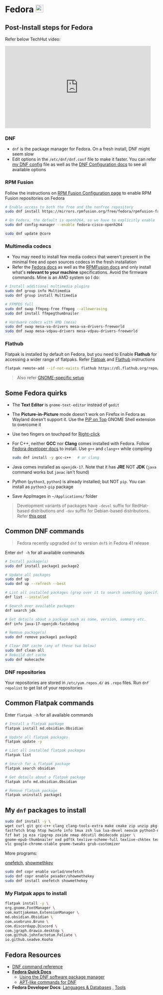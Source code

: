# Fedora <img alt="Fedora" src='https://upload.wikimedia.org/wikipedia/commons/thumb/4/41/Fedora_icon_%282021%29.svg/2089px-Fedora_icon_%282021%29.svg.png' height="25">

## Post-Install steps for Fedora

Refer below TechHut video:

<iframe width="480" height="270" src="https://www.youtube.com/embed/RrRpXs2pkzg?si=yburF7eFUNdkZRwx" title="YouTube video player" frameborder="0" allow="accelerometer; autoplay; clipboard-write; encrypted-media; gyroscope; picture-in-picture; web-share" referrerpolicy="strict-origin-when-cross-origin" allowfullscreen></iframe>

### DNF

- `dnf` is the package manager for Fedora. On a fresh install, DNF might seem slow
- Edit options in the `/etc/dnf/dnf.conf` file to make it faster. You can refer [my DNF config](https://github.com/datkumar/Configs/blob/main/config-files/dnf.conf) file as well as the [DNF Configuration docs](https://dnf.readthedocs.io/en/latest/conf_ref.html) to see all available options

### RPM Fusion

Follow the instructions on [RPM Fusion Configuration page](https://rpmfusion.org/Configuration#Important_notes) to enable RPM Fusion repositories on Fedora

```sh
# Enable access to both the free and the nonfree repository
sudo dnf install https://mirrors.rpmfusion.org/free/fedora/rpmfusion-free-release-$(rpm -E %fedora).noarch.rpm https://mirrors.rpmfusion.org/nonfree/fedora/rpmfusion-nonfree-release-$(rpm -E %fedora).noarch.rpm

# On Fedora, the default is openh264, so we have to explicitly enable
sudo dnf config-manager --enable fedora-cisco-openh264

sudo dnf update @core
```

### Multimedia codecs

- You may need to install few media codecs that weren't present in the minimal free and open sources codecs in the fresh installation
- Refer the [Fedora docs](https://docs.fedoraproject.org/en-US/quick-docs/installing-plugins-for-playing-movies-and-music/) as well as the [RPMFusion docs](https://rpmfusion.org/Howto/Multimedia) and only install what's **relevant to your machine** specifications. Avoid the firmware commands. Mine is an AMD system so I do:

```sh
# Install additional multimedia plugins
sudo dnf group info Multimedia
sudo dnf group install Multimedia

# FFMPEG full
sudo dnf swap ffmpeg-free ffmpeg --allowerasing
sudo dnf install ffmpegthumbnailer

# Hardware codecs with AMD (mesa)
sudo dnf swap mesa-va-drivers mesa-va-drivers-freeworld
sudo dnf swap mesa-vdpau-drivers mesa-vdpau-drivers-freeworld
```

### Flathub

Flatpak is installed by default on Fedora, but you need to Enable **Flathub** for accessing a wider range of flatpaks. Refer [Flatpak](https://flatpak.org/setup/Fedora) and [Flathub](https://flathub.org/setup/Fedora) instructions

```sh
flatpak remote-add --if-not-exists flathub https://dl.flathub.org/repo/flathub.flatpakrepo
```

> Also refer [GNOME-specific setup](../GNOME/README.md)

## Some Fedora quirks

- The **Text Editor** is `gnome-text-editor` instead of `gedit`

- The **Picture-in-Picture** mode doesn't work on Firefox in Fedora as Wayland doesn't support it. Use the [PiP on Top](https://extensions.gnome.org/extension/4691/pip-on-top/) GNOME Shell extension to overcome it

- Use two fingers on touchpad for [Right-click](https://discussion.fedoraproject.org/t/right-click-of-touchpad-does-not-working/70181)

- For C++, neither **GCC** nor **Clang** comes installed with Fedora. Follow [Fedora developer docs](https://developer.fedoraproject.org/tech/languages/c/cpp_installation.html) to install. Use `g++` and `clang++` while compiling

  ```sh
  sudo dnf install -y gcc-c++   # or clang
  ```

- Java comes installed as `openjdk-17`. Note that it has **JRE** NOT **JDK** (`java` command works but `javac` isn't found)

- Python (`python3`, `python`) is already installed; but NOT `pip`. You can install as `python3-pip` package

- Save AppImages in `~/Applications/` folder

> Development variants of packages have `-devel` suffix for RedHat-based distributions and `-dev` suffix for Debian-based distributions. Refer [this post](https://stackoverflow.com/a/55579478)

## Common DNF commands

> Fedora recently upgraded `dnf` to version `dnf5` in Fedora 41 release

Enter `dnf -h` for all available commands

```sh
# Install package(s)
sudo dnf install package1 package2

# Update all packages
sudo dnf up
sudo dnf up --refresh --best

# List all installed packages (grep over it to search something specific)
dnf list --installed

# Search over available packages
dnf search jdk

# Get details about a package such as name, version, summary etc.
dnf info java-17-openjdk-fastdebug

# Remove package(s)
sudo dnf remove package1 package2

# Clear DNF cache (any of these two below)
sudo dnf clean all
# Rebuild dnf cache
sudo dnf makecache
```

### DNF repositories

Your repositories are stored in `/etc/yum.repos.d/` as `.repo` files. Run `dnf repolist` to get list of your repositories

## Common Flatpak commands

Enter `flatpak -h` for all available commands

```sh
# Install a flatpak package
flatpak install md.obsidian.Obsidian

# Update all flatpak packages
flatpak update -y

# List all installed flatpak packages
flatpak list

# Search for a flatpak package
flatpak search obsidian

# Get details about a flatpak package
flatpak info md.obsidian.Obsidian

# Remove flatpak package
flatpak uninstall package1
```

## My `dnf` packages to install

```sh
sudo dnf install -y \
wget curl git gcc-c++ clang clang-tools-extra make cmake zip unzip pkg-config \
fastfetch btop htop hwinfo info tmux zsh lua lua-devel neovim python3-neovim \
fzf bat jq eza ripgrep zoxide nmap ddcutil dmidecode piper \
gnome-epub-thumbnailer xxd pdftk texlive-scheme-full texlive-chktex texstudio openssl openssl-devel \
vlc google-chrome-stable gnome-tweaks grub-customizer
```

More programs:

[onefetch](https://github.com/o2sh/onefetch), [showmethkey](https://github.com/AlynxZhou/showmethekey)

```sh
sudo dnf copr enable varlad/onefetch
sudo dnf copr enable pesader/showmethekey
sudo dnf install onefetch showmethekey
```

### My Flatpak apps to install

```sh
flatpak install -y \
org.gnome.FontManager \
com.mattjakeman.ExtensionManager \
md.obsidian.Obsidian \
com.usebruno.Bruno \
com.discordapp.Discord \
com.jgraph.drawio.desktop \
com.github.johnfactotum.Foliate \
io.github.seadve.Kooha
```

## Fedora Resources

- [DNF command reference](https://dnf.readthedocs.io/en/stable/index.html)
- [**Fedora Quick Docs**](https://docs.fedoraproject.org/en-US/quick-docs/)
  - [Using the DNF software package manager](https://docs.fedoraproject.org/en-US/quick-docs/dnf/)
  - [APT-like commands for DNF](https://docs.fedoraproject.org/en-US/quick-docs/dnf-vs-apt/)
- **Fedora Developer Docs**: [Languages & Databases](https://developer.fedoraproject.org/tech.html) , [Tools](https://developer.fedoraproject.org/tools.html)

